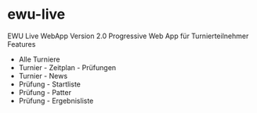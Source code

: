 # ewu-live
EWU Live WebApp
Version 2.0
Progressive Web App für Turnierteilnehmer
Features
- Alle Turniere
- Turnier - Zeitplan - Prüfungen
- Turnier - News
- Prüfung - Startliste
- Prüfung - Patter
- Prüfung - Ergebnisliste

